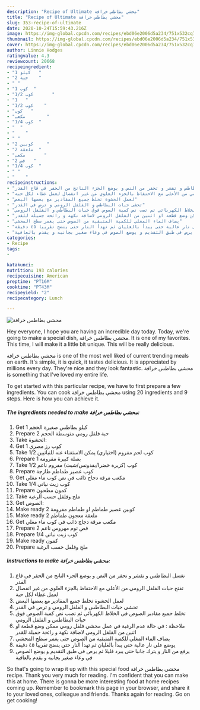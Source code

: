 ```yaml
---
description: "Recipe of Ultimate محشي بطاطس خرافة"
title: "Recipe of Ultimate محشي بطاطس خرافة"
slug: 353-recipe-of-ultimate
date: 2020-10-24T15:59:43.216Z
image: https://img-global.cpcdn.com/recipes/ebd06e2006d5a234/751x532cq70/الصورة-الرئيسية-لوصفةمحشي-بطاطس-خرافة.jpg
thumbnail: https://img-global.cpcdn.com/recipes/ebd06e2006d5a234/751x532cq70/الصورة-الرئيسية-لوصفةمحشي-بطاطس-خرافة.jpg
cover: https://img-global.cpcdn.com/recipes/ebd06e2006d5a234/751x532cq70/الصورة-الرئيسية-لوصفةمحشي-بطاطس-خرافة.jpg
author: Linnie Hodges
ratingvalue: 4.3
reviewcount: 20668
recipeingredient:
- "1 كيلو   "
- "2 حبة    "
- " "
- "1 كوب  "
- "1/2 كوب       "
- "1   "
- "1/2 كوب    "
- "كوب   "
- "مكعب        "
- "1/4 كوب  "
- "  "
- "    "
- " "
- "2 كوبين     "
- "2 ملعقة  "
- "مكعب       "
- "2 فص   "
- "1/4 كوب  "
- " "
- "    "
recipeinstructions:
- "تغسل البطاطس و تقشر و تحفر من النص و يوضع الجزء الناتج من الحفر في قاع القدر"
- "تفتح حبات الفلفل الرومي من الأعلى مع الاحتفاظ بالجزء العلوي من غير انفصال لعمل غطاء لكل حبة"
- "لعمل الحشوة تخلط جميع المقادير مع بعضها البعض"
- "تحشى حبات البطاطس و الفلفل الرومي و ترص في القدر"
- "تخلط جميع مقادير الصوص في الخلاط الكهربائي ثم تصب نص كمية الصوص فوق حبات البطاطس و الفلفل الرومي"
- "ملاحظة : في حالة عدم الرغبة في عمل محشي فلفل رومي ممكن وضع قطعة او اثنين من الفلفل الرومي لاضافة نكهة و رائحة جميلة للقدر"
- "يضاف الماء المغلي للكمية المتبقية من الصوص حتى يغمر سطح المحشي"
- "يوضع على نار عالية حتى يبدأ بالغليان ثم تهدأ النار حتى ينضج تقريبا ٤٥ دقيقة"
- "يرفع من النار و يترك جانبا حتى يبرد قليلا ثم يرص في طبق التقديم و يوضع الصوص في وعاء صغير بجانبه و يقدم بالعافية"
categories:
- Recipe
tags:
- 

katakunci:  
nutrition: 193 calories
recipecuisine: American
preptime: "PT16M"
cooktime: "PT43M"
recipeyield: "2"
recipecategory: Lunch

---
```



![محشي بطاطس خرافة](https://img-global.cpcdn.com/recipes/ebd06e2006d5a234/751x532cq70/الصورة-الرئيسية-لوصفةمحشي-بطاطس-خرافة.jpg)

Hey everyone, I hope you are having an incredible day today. Today, we're going to make a special dish, محشي بطاطس خرافة. It is one of my favorites. This time, I will make it a little bit unique. This will be really delicious.



محشي بطاطس خرافة is one of the most well liked of current trending meals on earth. It's simple, it is quick, it tastes delicious. It is appreciated by millions every day. They're nice and they look fantastic. محشي بطاطس خرافة is something that I've loved my entire life.


To get started with this particular recipe, we have to first prepare a few ingredients. You can cook محشي بطاطس خرافة using 20 ingredients and 9 steps. Here is how you can achieve it.

<!--inarticleads1-->

##### The ingredients needed to make محشي بطاطس خرافة:

1. Get 1 كيلو بطاطس صغيرة الحجم
1. Prepare 2 حبة فلفل رومي متوسطة الحجم
1. Take  الحشوة:
1. Get 1 كوب رز مصري
1. Take 1/2 كوب لحم مفروم (اختياري) يمكن الاستغناء عنه للنباتيين
1. Prepare 1 بصلة كبيرة مفرومة
1. Take 1/2 كوب (كزبرة خضرا/بقدونس/شبت) مفروم ناعم
1. Prepare كوب عصير طماطم طازجة
1. Get مكعب مرقة دجاج ذائب في نص كوب ماء مغلي
1. Take 1/4 كوب زيت نباتي
1. Prepare  كمون مطحون
1. Take  ملح وفلفل حسب الرغبة
1. Get  الصوص:
1. Make ready 2 كوبين عصير طماطم او طماطم مفرومة
1. Make ready 2 ملعقة معجون طماطم
1. Get مكعب مرقة دجاج ذائب في كوب ماء مغلي
1. Prepare 2 فص توم مهروس ناعم
1. Prepare 1/4 كوب زيت نباتي
1. Make ready  كمون
1. Prepare  ملح وفلفل حسب الرغبة




<!--inarticleads2-->

##### Instructions to make محشي بطاطس خرافة:

1. تغسل البطاطس و تقشر و تحفر من النص و يوضع الجزء الناتج من الحفر في قاع القدر
1. تفتح حبات الفلفل الرومي من الأعلى مع الاحتفاظ بالجزء العلوي من غير انفصال لعمل غطاء لكل حبة
1. لعمل الحشوة تخلط جميع المقادير مع بعضها البعض
1. تحشى حبات البطاطس و الفلفل الرومي و ترص في القدر
1. تخلط جميع مقادير الصوص في الخلاط الكهربائي ثم تصب نص كمية الصوص فوق حبات البطاطس و الفلفل الرومي
1. ملاحظة : في حالة عدم الرغبة في عمل محشي فلفل رومي ممكن وضع قطعة او اثنين من الفلفل الرومي لاضافة نكهة و رائحة جميلة للقدر
1. يضاف الماء المغلي للكمية المتبقية من الصوص حتى يغمر سطح المحشي
1. يوضع على نار عالية حتى يبدأ بالغليان ثم تهدأ النار حتى ينضج تقريبا ٤٥ دقيقة
1. يرفع من النار و يترك جانبا حتى يبرد قليلا ثم يرص في طبق التقديم و يوضع الصوص في وعاء صغير بجانبه و يقدم بالعافية




So that's going to wrap it up with this special food محشي بطاطس خرافة recipe. Thank you very much for reading. I'm confident that you can make this at home. There is gonna be more interesting food at home recipes coming up. Remember to bookmark this page in your browser, and share it to your loved ones, colleague and friends. Thanks again for reading. Go on get cooking!
